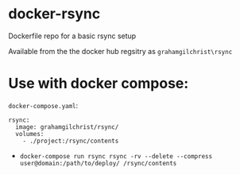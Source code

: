 # docker-rsync

Dockerfile repo for a basic rsync setup

Available from the the docker hub regsitry as `grahamgilchrist\rsync`

# Use with docker compose:
`docker-compose.yaml`:
```
rsync:
  image: grahamgilchrist/rsync/
  volumes:
    - ./project:/rsync/contents
```
* `docker-compose run rsync rsync -rv --delete --compress user@domain:/path/to/deploy/ /rsync/contents`
